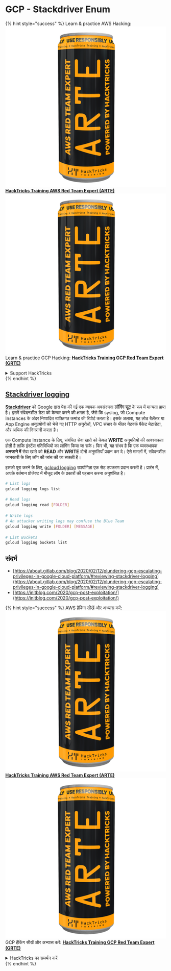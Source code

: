 # GCP - Stackdriver Enum

{% hint style="success" %}
Learn & practice AWS Hacking:<img src="../../../.gitbook/assets/image (1) (1) (1).png" alt="" data-size="line">[**HackTricks Training AWS Red Team Expert (ARTE)**](https://training.hacktricks.xyz/courses/arte)<img src="../../../.gitbook/assets/image (1) (1) (1).png" alt="" data-size="line">\
Learn & practice GCP Hacking: <img src="../../../.gitbook/assets/image (2).png" alt="" data-size="line">[**HackTricks Training GCP Red Team Expert (GRTE)**<img src="../../../.gitbook/assets/image (2).png" alt="" data-size="line">](https://training.hacktricks.xyz/courses/grte)

<details>

<summary>Support HackTricks</summary>

* Check the [**subscription plans**](https://github.com/sponsors/carlospolop)!
* **Join the** 💬 [**Discord group**](https://discord.gg/hRep4RUj7f) or the [**telegram group**](https://t.me/peass) or **follow** us on **Twitter** 🐦 [**@hacktricks\_live**](https://twitter.com/hacktricks_live)**.**
* **Share hacking tricks by submitting PRs to the** [**HackTricks**](https://github.com/carlospolop/hacktricks) and [**HackTricks Cloud**](https://github.com/carlospolop/hacktricks-cloud) github repos.

</details>
{% endhint %}

## [Stackdriver logging](https://cloud.google.com/sdk/gcloud/reference/logging/)

[**Stackdriver**](https://cloud.google.com/stackdriver/) को Google द्वारा पेश की गई एक व्यापक अवसंरचना **लॉगिंग सूट** के रूप में मान्यता प्राप्त है। इसमें संवेदनशील डेटा को कैप्चर करने की क्षमता है, जैसे कि syslog, जो Compute Instances के अंदर निष्पादित व्यक्तिगत कमांड की रिपोर्ट करता है। इसके अलावा, यह लोड बैलेंसर या App Engine अनुप्रयोगों को भेजे गए HTTP अनुरोधों, VPC संचार के भीतर नेटवर्क पैकेट मेटाडेटा, और अधिक की निगरानी करता है।

एक Compute Instance के लिए, संबंधित सेवा खाते को केवल **WRITE** अनुमतियों की आवश्यकता होती है ताकि इंस्टेंस गतिविधियों का लॉगिंग किया जा सके। फिर भी, यह संभव है कि एक व्यवस्थापक **अनजाने में** सेवा खाते को **READ** और **WRITE** दोनों अनुमतियाँ प्रदान कर दे। ऐसे मामलों में, संवेदनशील जानकारी के लिए लॉग की जांच की जा सकती है।

इसको पूरा करने के लिए, [gcloud logging](https://cloud.google.com/sdk/gcloud/reference/logging/) उपयोगिता एक सेट उपकरण प्रदान करती है। प्रारंभ में, आपके वर्तमान प्रोजेक्ट में मौजूद लॉग के प्रकारों की पहचान करना अनुशंसित है।
```bash
# List logs
gcloud logging logs list

# Read logs
gcloud logging read [FOLDER]

# Write logs
# An attacker writing logs may confuse the Blue Team
gcloud logging write [FOLDER] [MESSAGE]

# List Buckets
gcloud logging buckets list
```
## संदर्भ

* [https://about.gitlab.com/blog/2020/02/12/plundering-gcp-escalating-privileges-in-google-cloud-platform/#reviewing-stackdriver-logging](https://about.gitlab.com/blog/2020/02/12/plundering-gcp-escalating-privileges-in-google-cloud-platform/#reviewing-stackdriver-logging)
* [https://initblog.com/2020/gcp-post-exploitation/](https://initblog.com/2020/gcp-post-exploitation/)

{% hint style="success" %}
AWS हैकिंग सीखें और अभ्यास करें:<img src="../../../.gitbook/assets/image (1) (1) (1).png" alt="" data-size="line">[**HackTricks Training AWS Red Team Expert (ARTE)**](https://training.hacktricks.xyz/courses/arte)<img src="../../../.gitbook/assets/image (1) (1) (1).png" alt="" data-size="line">\
GCP हैकिंग सीखें और अभ्यास करें: <img src="../../../.gitbook/assets/image (2).png" alt="" data-size="line">[**HackTricks Training GCP Red Team Expert (GRTE)**<img src="../../../.gitbook/assets/image (2).png" alt="" data-size="line">](https://training.hacktricks.xyz/courses/grte)

<details>

<summary>HackTricks का समर्थन करें</summary>

* [**सदस्यता योजनाएँ**](https://github.com/sponsors/carlospolop) देखें!
* **हमारे** 💬 [**Discord समूह**](https://discord.gg/hRep4RUj7f) या [**telegram समूह**](https://t.me/peass) में शामिल हों या **Twitter** 🐦 पर हमें **फॉलो** करें [**@hacktricks\_live**](https://twitter.com/hacktricks_live)**.**
* **हैकिंग ट्रिक्स साझा करें और** [**HackTricks**](https://github.com/carlospolop/hacktricks) और [**HackTricks Cloud**](https://github.com/carlospolop/hacktricks-cloud) गिटहब रिपोजिटरी में PR सबमिट करें।

</details>
{% endhint %}
